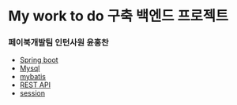 # My work to do 구축 백엔드 프로젝트

### 페이북개발팀 인턴사원 윤홍찬

* [Spring boot]()
* [Mysql]()
* [mybatis]()
* [REST API]()
* [session]()

